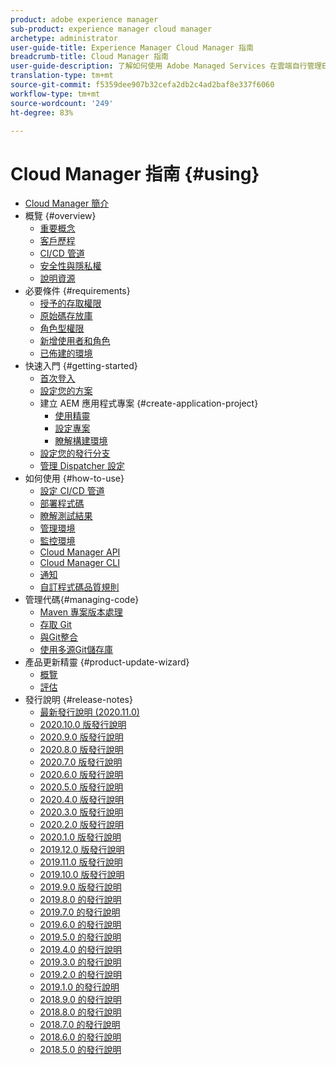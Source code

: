 ```yaml
---
product: adobe experience manager
sub-product: experience manager cloud manager
archetype: administrator
user-guide-title: Experience Manager Cloud Manager 指南
breadcrumb-title: Cloud Manager 指南
user-guide-description: 了解如何使用 Adobe Managed Services 在雲端自行管理Experience Manager。
translation-type: tm+mt
source-git-commit: f5359dee907b32cefa2db2c4ad2baf8e337f6060
workflow-type: tm+mt
source-wordcount: '249'
ht-degree: 83%

---
```



# Cloud Manager 指南 {#using}

+ [Cloud Manager 簡介](introduction-to-cloud-manager.md)
+ 概覽 {#overview}
   + [重要概念](key-concepts.md)
   + [客戶歷程](customer-journey.md)
   + [CI/CD 管道](ci-cd-pipeline.md)
   + [安全性與隱私權](security-and-privacy.md)
   + [說明資源](help-resources.md)
+ 必要條件 {#requirements}
   + [授予的存取權限](access-rights-granted.md)
   + [原始碼存放庫](source-code-repository.md)
   + [角色型權限](role-based-permissions.md)
   + [新增使用者和角色](setting-up-users-and-roles.md)
   + [已佈建的環境](environments-provisioned.md)
+ 快速入門 {#getting-started}
   + [首次登入](first-time-login.md)
   + [設定您的方案](setting-up-program.md)
   + 建立 AEM 應用程式專案 {#create-application-project}
      + [使用精靈](using-the-wizard.md)
      + [設定專案](setting-up-project.md)
      + [瞭解構建環境](build-environment-details.md)
   + [設定您的發行分支](configure-your-release-branches.md)
   + [管理 Dispatcher 設定](dispatcher-configurations.md)
+ 如何使用 {#how-to-use}
   + [設定 CI/CD 管道](configuring-pipeline.md)
   + [部署程式碼](deploying-code.md)
   + [瞭解測試結果](understand-your-test-results.md)
   + [管理環境](manage-your-environment.md)
   + [監控環境](monitor-your-environments.md)
   + [Cloud Manager API](https://www.adobe.io/apis/experiencecloud/cloud-manager/docs.html)
   + [Cloud Manager CLI](https://github.com/adobe/aio-cli-plugin-cloudmanager/blob/master/README.md)
   + [通知](notifications.md)
   + [自訂程式碼品質規則](custom-code-quality-rules.md)
+ 管理代碼{#managing-code}
   + [Maven 專案版本處理](activating-maven-project.md)
   + [存取 Git](accessing-git.md)
   + [與Git整合](setup-cloud-manager-git-integration.md)
   + [使用多源Git儲存庫](/help/using/working-with-multiple-source-git-repos.md)
+ 產品更新精靈 {#product-update-wizard}
   + [概覽](overview-productupdate-wizard.md)
   + [評估](evaluation.md)
+ 發行說明 {#release-notes}
   + [最新發行說明 (2020.11.0)](release-notes-current.md)
   + [2020.10.0 版發行說明](release-notes-2020-10-0.md)
   + [2020.9.0 版發行說明](release-notes-2020-9-0.md)
   + [2020.8.0 版發行說明](release-notes-2020-8-0.md)
   + [2020.7.0 版發行說明](release-notes-2020-7-0.md)
   + [2020.6.0 版發行說明](release-notes-2020-6-0.md)
   + [2020.5.0 版發行說明](release-notes-2020-5-0.md)
   + [2020.4.0 版發行說明](release-notes-2020-4-0.md)
   + [2020.3.0 版發行說明](release-notes-2020-3-0.md)
   + [2020.2.0 版發行說明](release-notes-2020-2-0.md)
   + [2020.1.0 版發行說明](release-notes-2020-1-0.md)
   + [2019.12.0 版發行說明](release-notes-2019-12-0.md)
   + [2019.11.0 版發行說明](release-notes-2019-11-0.md)
   + [2019.10.0 版發行說明](release-notes-2019-10-0.md)
   + [2019.9.0 版發行說明](release-notes-2019-9-0.md)
   + [2019.8.0 的發行說明](release-notes-2019-8-0.md)
   + [2019.7.0 的發行說明](release-notes-2019-7-0.md)
   + [2019.6.0 的發行說明](release-notes-2019-6-0.md)
   + [2019.5.0 的發行說明](release-notes-2019-5-0.md)
   + [2019.4.0 的發行說明](release-notes-2019-4-0.md)
   + [2019.3.0 的發行說明](release-notes-2019-3-0.md)
   + [2019.2.0 的發行說明](release-notes-2019-2-0.md)
   + [2019.1.0 的發行說明](release-notes-2019-1-0.md)
   + [2018.9.0 的發行說明](release-notes-2018-9-0.md)
   + [2018.8.0 的發行說明](release-notes-2018-8-0.md)
   + [2018.7.0 的發行說明](release-notes-2018-7-0.md)
   + [2018.6.0 的發行說明](release-notes-2018-6-0.md)
   + [2018.5.0 的發行說明](release-notes-2018-5-0.md)
